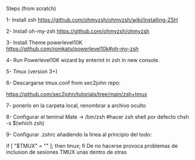 Steps (from scratch)

1- Install zsh https://github.com/ohmyzsh/ohmyzsh/wiki/Installing-ZSH 

2- Install oh-my-zsh https://github.com/ohmyzsh/ohmyzsh

3- Install Theme powerlevel10K https://github.com/romkatv/powerlevel10k#oh-my-zsh

4- Run Powerlevel10K wizard by enterint in zsh in new console.

5- Tmux (version 3+)

6- Descargarse tmux.conf from sec2john repo:

https://github.com/sec2john/tutorials/tree/main/zsh+tmux

7- ponerlo en la carpeta local, renombrar a archivo oculto

8- Configurar el teminal Mate -> /bin/zsh
   #hacer zsh shell por defecto
   chsh -s $(which zsh)

9- Configurar .zshrc añadiendo la linea al principio del todo: 

if [ "$TMUX" = "" ]; then tmux; fi
De no hacerse provoca problemas de inclusion de sesiones TMUX unas dentro
de otras
